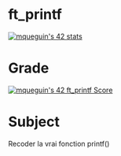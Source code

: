 # ft_printf

<a href="https://github.com/JaeSeoKim/badge42"><img src="https://badge42.vercel.app/api/v2/cl9fdq1tx00060hjo3yzhdvyv/stats?cursusId=21&coalitionId=47" alt="mqueguin's 42 stats" /></a>

# Grade
<a href="https://github.com/JaeSeoKim/badge42"><img src="https://badge42.vercel.app/api/v2/cl9fdq1tx00060hjo3yzhdvyv/project/2068502" alt="mqueguin's 42 ft_printf Score" /></a>

# Subject

Recoder la vrai fonction printf()
